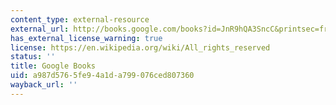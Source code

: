 ```yaml
---
content_type: external-resource
external_url: http://books.google.com/books?id=JnR9hQA3SncC&printsec=frontcover
has_external_license_warning: true
license: https://en.wikipedia.org/wiki/All_rights_reserved
status: ''
title: Google Books
uid: a987d576-5fe9-4a1d-a799-076ced807360
wayback_url: ''
---
```

